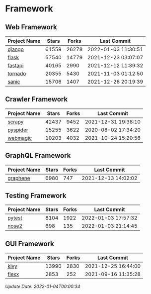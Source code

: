 # Framework

## Web Framework
| Project Name | Stars | Forks | Last Commit |
| ------------ | ----- | ----- | ----------- |
| [django](https://github.com/django/django) | 61559 | 26278 | 2022-01-03 11:30:51 |
| [flask](https://github.com/pallets/flask) | 57540 | 14779 | 2021-12-23 03:07:07 |
| [fastapi](https://github.com/tiangolo/fastapi) | 40165 | 2990 | 2021-12-12 11:39:32 |
| [tornado](https://github.com/tornadoweb/tornado) | 20355 | 5430 | 2021-11-03 01:12:50 |
| [sanic](https://github.com/sanic-org/sanic) | 15706 | 1407 | 2021-12-26 20:19:39 |

## Crawler Framework
| Project Name | Stars | Forks | Last Commit |
| ------------ | ----- | ----- | ----------- |
| [scrapy](https://github.com/scrapy/scrapy) | 42437 | 9452 | 2021-12-31 19:38:10 |
| [pyspider](https://github.com/binux/pyspider) | 15255 | 3622 | 2020-08-02 17:34:20 |
| [webmagic](https://github.com/code4craft/webmagic) | 10203 | 4032 | 2021-10-24 15:20:56 |

## GraphQL Framework
| Project Name | Stars | Forks | Last Commit |
| ------------ | ----- | ----- | ----------- |
| [graphene](https://github.com/graphql-python/graphene) | 6980 | 747 | 2021-12-13 14:02:02 |

## Testing Framework
| Project Name | Stars | Forks | Last Commit |
| ------------ | ----- | ----- | ----------- |
| [pytest](https://github.com/pytest-dev/pytest) | 8104 | 1922 | 2022-01-03 17:57:32 |
| [nose2](https://github.com/nose-devs/nose2) | 698 | 135 | 2022-01-03 21:14:45 |

## GUI Framework
| Project Name | Stars | Forks | Last Commit |
| ------------ | ----- | ----- | ----------- |
| [kivy](https://github.com/kivy/kivy) | 13990 | 2830 | 2021-12-25 16:44:00 |
| [flexx](https://github.com/flexxui/flexx) | 2853 | 252 | 2021-09-16 11:35:28 |

*Update Date: 2022-01-04T00:00:34*